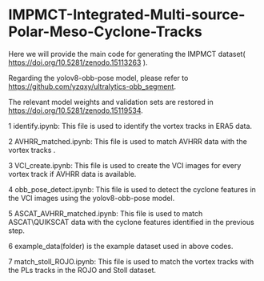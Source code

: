# IMPMCT-Integrated-Multi-source-Polar-Meso-Cyclone-Tracks
Here we will provide the main code for generating the IMPMCT dataset( https://doi.org/10.5281/zenodo.15113263 ).

Regarding the yolov8-obb-pose model, please refer to https://github.com/yzqxy/ultralytics-obb_segment.

The relevant model weights and validation sets are restored in https://doi.org/10.5281/zenodo.15119534.

1 identify.ipynb: This file is used to identify the vortex tracks in ERA5 data.

2 AVHRR_matched.ipynb: This file is used to match AVHRR data with the vortex tracks . 

3 VCI_create.ipynb: This file is used to create the VCI images for every vortex track if AVHRR data is available.

4 obb_pose_detect.ipynb: This file is used to detect the cyclone features in the VCI images using the yolov8-obb-pose model.

5 ASCAT_AVHRR_matched.ipynb: This file is used to match ASCAT\QUIKSCAT data with the cyclone features identified in the previous step.

6 example_data(folder) is the example dataset used in above codes.

7 match_stoll_ROJO.ipynb: This file is used to match the vortex tracks with the PLs tracks in the ROJO and Stoll dataset.